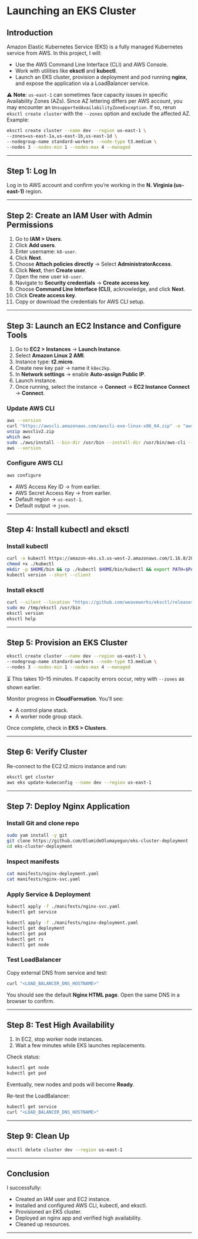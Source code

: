 # Launching an EKS Cluster

## Introduction

Amazon Elastic Kubernetes Service (EKS) is a fully managed Kubernetes service from AWS.
In this project, I will:

* Use the AWS Command Line Interface (CLI) and AWS Console.
* Work with utilities like **eksctl** and **kubectl**.
* Launch an EKS cluster, provision a deployment and pod running **nginx**, and expose the application via a LoadBalancer service.

⚠️ **Note**: `us-east-1` can sometimes face capacity issues in specific Availability Zones (AZs). Since AZ lettering differs per AWS account, you may encounter an `UnsupportedAvailabilityZoneException`. If so, rerun `eksctl create cluster` with the `--zones` option and exclude the affected AZ. Example:

```bash
eksctl create cluster --name dev --region us-east-1 \
--zones=us-east-1a,us-east-1b,us-east-1d \
--nodegroup-name standard-workers --node-type t3.medium \
--nodes 3 --nodes-min 1 --nodes-max 4 --managed
```

---

## Step 1: Log In

Log in to AWS account and confirm you’re working in the **N. Virginia (us-east-1)** region.

---

## Step 2: Create an IAM User with Admin Permissions

1. Go to **IAM > Users**.
2. Click **Add users**.
3. Enter username: `k8-user`.
4. Click **Next**.
5. Choose **Attach policies directly** → Select **AdministratorAccess**.
6. Click **Next**, then **Create user**.
7. Open the new user `k8-user`.
8. Navigate to **Security credentials** → **Create access key**.
9. Choose **Command Line Interface (CLI)**, acknowledge, and click **Next**.
10. Click **Create access key**.
11. Copy or download the credentials for AWS CLI setup.

---

## Step 3: Launch an EC2 Instance and Configure Tools

1. Go to **EC2 > Instances** → **Launch Instance**.
2. Select **Amazon Linux 2 AMI**.
3. Instance type: **t2.micro**.
4. Create new key pair → name it `k8ec2kp`.
5. In **Network settings** → enable **Auto-assign Public IP**.
6. Launch instance.
7. Once running, select the instance → **Connect** → **EC2 Instance Connect** → **Connect**.

### Update AWS CLI

```bash
aws --version
curl "https://awscli.amazonaws.com/awscli-exe-linux-x86_64.zip" -o "awscliv2.zip"
unzip awscliv2.zip
which aws
sudo ./aws/install --bin-dir /usr/bin --install-dir /usr/bin/aws-cli --update
aws --version
```

### Configure AWS CLI

```bash
aws configure
```

* AWS Access Key ID → from earlier.
* AWS Secret Access Key → from earlier.
* Default region → `us-east-1`.
* Default output → `json`.

---

## Step 4: Install kubectl and eksctl

### Install kubectl

```bash
curl -o kubectl https://amazon-eks.s3.us-west-2.amazonaws.com/1.16.8/2020-04-16/bin/linux/amd64/kubectl
chmod +x ./kubectl
mkdir -p $HOME/bin && cp ./kubectl $HOME/bin/kubectl && export PATH=$PATH:$HOME/bin
kubectl version --short --client
```

### Install eksctl

```bash
curl --silent --location "https://github.com/weaveworks/eksctl/releases/latest/download/eksctl_$(uname -s)_amd64.tar.gz" | tar xz -C /tmp
sudo mv /tmp/eksctl /usr/bin
eksctl version
eksctl help
```

---

## Step 5: Provision an EKS Cluster

```bash
eksctl create cluster --name dev --region us-east-1 \
--nodegroup-name standard-workers --node-type t3.medium \
--nodes 3 --nodes-min 1 --nodes-max 4 --managed
```

⏳ This takes 10–15 minutes. If capacity errors occur, retry with `--zones` as shown earlier.

Monitor progress in **CloudFormation**. You’ll see:

* A control plane stack.
* A worker node group stack.

Once complete, check in **EKS > Clusters**.

---

## Step 6: Verify Cluster

Re-connect to the EC2 t2.micro instance and run:

```bash
eksctl get cluster
aws eks update-kubeconfig --name dev --region us-east-1
```

---

## Step 7: Deploy Nginx Application

### Install Git and clone repo

```bash
sudo yum install -y git
git clone https://github.com/OlumideOlumayegun/eks-cluster-deployment
cd eks-cluster-deployment
```

### Inspect manifests

```bash
cat manifests/nginx-deployment.yaml
cat manifests/nginx-svc.yaml
```

### Apply Service & Deployment

```bash
kubectl apply -f ./manifests/nginx-svc.yaml
kubectl get service

kubectl apply -f ./manifests/nginx-deployment.yaml
kubectl get deployment
kubectl get pod
kubectl get rs
kubectl get node
```

### Test LoadBalancer

Copy external DNS from service and test:

```bash
curl "<LOAD_BALANCER_DNS_HOSTNAME>"
```

You should see the default **Nginx HTML page**.
Open the same DNS in a browser to confirm.

---

## Step 8: Test High Availability

1. In EC2, stop worker node instances.
2. Wait a few minutes while EKS launches replacements.

Check status:

```bash
kubectl get node
kubectl get pod
```

Eventually, new nodes and pods will become **Ready**.

Re-test the LoadBalancer:

```bash
kubectl get service
curl "<LOAD_BALANCER_DNS_HOSTNAME>"
```

---

## Step 9: Clean Up

```bash
eksctl delete cluster dev --region us-east-1
```

---

## Conclusion

I successfully:

* Created an IAM user and EC2 instance.
* Installed and configured AWS CLI, kubectl, and eksctl.
* Provisioned an EKS cluster.
* Deployed an nginx app and verified high availability.
* Cleaned up resources.

---